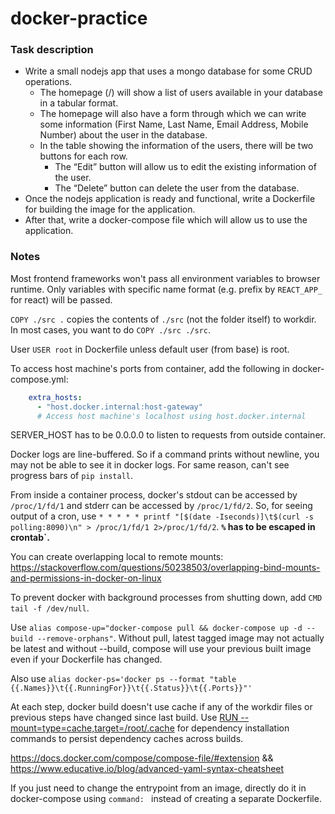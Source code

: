 # docker-practice

### Task description

- Write a small nodejs app that uses a mongo database for some CRUD operations.
  - The homepage (/) will show a list of users available in your database in a tabular format.
  - The homepage will also have a form through which we can write some information (First Name, Last Name, Email Address, Mobile Number) about the user in the database.
  - In the table showing the information of the users, there will be two buttons for each row.
    - The “Edit” button will allow us to edit the existing information of the user.
    - The “Delete” button can delete the user from the database.
- Once the nodejs application is ready and functional, write a Dockerfile for building the image for the application.
- After that, write a docker-compose file which will allow us to use the application.

### Notes

Most frontend frameworks won't pass all environment variables to browser runtime. Only variables with specific name format (e.g. prefix by `REACT_APP_` for react) will be passed.

`COPY ./src .` copies the contents of `./src` (not the folder itself) to workdir. In most cases, you want to do `COPY ./src ./src`.

User `USER root` in Dockerfile unless default user (from base) is root.

To access host machine's ports from container, add the following in docker-compose.yml:
```yml
    extra_hosts:
      - "host.docker.internal:host-gateway"
      # Access host machine's localhost using host.docker.internal
```

SERVER_HOST has to be 0.0.0.0 to listen to requests from outside container.

Docker logs are line-buffered. So if a command prints without newline, you may not be able to see it in docker logs. For same reason, can't see progress bars of `pip install`.

From inside a container process, docker's stdout can be accessed by `/proc/1/fd/1` and stderr can be accessed by `/proc/1/fd/2`. So, for seeing output of a cron, use `* * * * * printf "[$(date -Iseconds)]\t$(curl -s polling:8090)\n" > /proc/1/fd/1 2>/proc/1/fd/2`. **`%` has to be escaped in crontab`.**

You can create overlapping local to remote mounts: https://stackoverflow.com/questions/50238503/overlapping-bind-mounts-and-permissions-in-docker-on-linux

To prevent docker with background processes from shutting down, add `CMD tail -f /dev/null`.

Use `alias compose-up="docker-compose pull && docker-compose up -d --build --remove-orphans"`. Without pull, latest tagged image may not actually be latest and without --build, compose will use your previous built image even if your Dockerfile has changed.

Also use `alias docker-ps='docker ps --format "table {{.Names}}\t{{.RunningFor}}\t{{.Status}}\t{{.Ports}}"'`

At each step, docker build doesn't use cache if any of the workdir files or previous steps have changed since last build. Use [RUN --mount=type=cache,target=/root/.cache](https://docs.docker.com/engine/reference/builder/#run---mounttypecache) for dependency installation commands to persist dependency caches across builds.

https://docs.docker.com/compose/compose-file/#extension && https://www.educative.io/blog/advanced-yaml-syntax-cheatsheet

If you just need to change the entrypoint from an image, directly do it in docker-compose using `command: ` instead of creating a separate Dockerfile.
